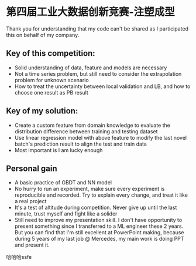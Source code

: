 # 第四届工业大数据创新竞赛-注塑成型

Thank you for understanding that my code can't be shared as I participated this on behalf of my company.

<!-- ![rank](./rank.png) -->

## Key of this competition:
- Solid understanding of data, feature and models are necessary
- Not a time series problem, but still need to consider the extrapolation problem for unknown scenario
- How to treat the uncertainty between local validation and LB, and how to choose one result as PB result


## Key of my solution:
- Create a custom feature from domain knowledge to evaluate the distribution difference between training and testing dataset
- Use linear regression model with above feature to modify the last novel batch's prediction result to align the test and train data
- Most important is I am lucky enough


## Personal gain
- A basic practice of GBDT and NN model
- No hurry to run an experiment, make sure every experiment is reproducible and recorded. Try to explain every change, and treat it like a real project
- It's a test of altitude during competition. Never give up until the last minute, trust myself and fight like a solider
- Still need to improve my presentation skill. I don't have opportunity to present something since I transferred to a ML engineer these 2 years. But you can find that I'm still excellent at PowerPoint making, because during 5 years of my last job @ Mercedes, my main work is doing PPT and present it.

哈哈哈ssfe